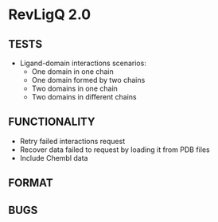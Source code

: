 # RevLigQ 2.0

## TESTS

* Ligand-domain interactions scenarios:
  * One domain in one chain
  * One domain formed by two chains
  * Two domains in one chain
  * Two domains in different chains

## FUNCTIONALITY

* Retry failed interactions request
* Recover data failed to request by loading it from PDB files
* Include Chembl data

## FORMAT

## BUGS

